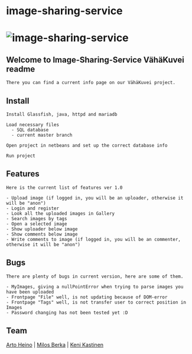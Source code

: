 # image-sharing-service
# ![image-sharing-service](https://github.com/badbull/image-sharing-service/blob/ui_dev3/NetBeansProjects/image-sharing-service/web/Logo.png)

## Welcome to Image-Sharing-Service VähäKuvei readme

```
There you can find a current info page on our VähäKuvei project.
```

## Install

```
Install Glassfish, java, httpd and mariadb

Load necessary files
  - SQL database
  - current master branch
  
Open project in netbeans and set up the correct database info

Run project
```

## Features

```
Here is the current list of features ver 1.0

- Upload image (if logged in, you will be an uploader, otherwise it will be "anon")
- Login and register
- Look all the uploaded images in Gallery
- Search images by tags
- Open a selected image
- Show uploader below image
- Show comments below image
- Write comments to image (if logged in, you will be an commenter, otherwise it will be "anon")
```

## Bugs

```
There are plenty of bugs in current version, here are some of them.

- MyImages, giving a nullPointError when trying to parse images you have been uploaded
- Frontpage "File" well, is not updating because of DOM-error
- Frontpage "Tags" well, is not transfer user to correct position in Images
- Password changing has not been tested yet :D
```

## Team

[Arto Heino](https://github.com/badbull/) | [Milos Berka](https://github.com/badbull/) | [Keni Kastinen](https://github.com/badbull/)
